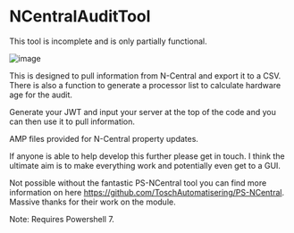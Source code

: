 # NCentralAuditTool

This tool is incomplete and is only partially functional.

![image](https://user-images.githubusercontent.com/1890606/158362984-86e4989e-09fc-40fd-a52c-d389f99c0295.png)

This is designed to pull information from N-Central and export it to a CSV. There is also a function to generate a processor list to calculate hardware age for the audit.

Generate your JWT and input your server at the top of the code and you can then use it to pull information.

AMP files provided for N-Central property updates.

If anyone is able to help develop this further please get in touch. I think the ultimate aim is to make everything work and potentially even get to a GUI.

Not possible without the fantastic PS-NCentral tool you can find more information on here https://github.com/ToschAutomatisering/PS-NCentral. Massive thanks for their work on the module.

Note: Requires Powershell 7.
